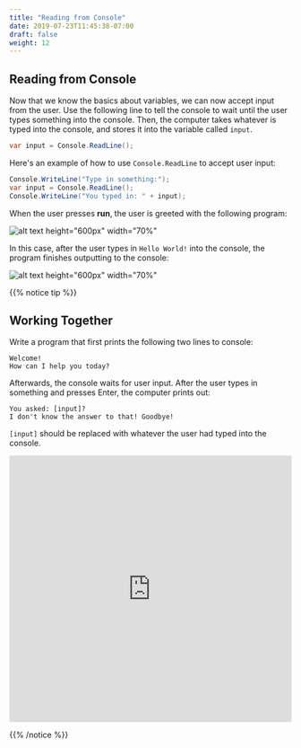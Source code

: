 ```yaml
---
title: "Reading from Console"
date: 2019-07-23T11:45:38-07:00
draft: false
weight: 12
---
```


## Reading from Console

Now that we know the basics about variables, we can now accept input from the user. Use the following line to tell the console to wait until the user types something into the console. Then, the computer takes whatever is typed into the console, and stores it into the variable called `input`.

```csharp
var input = Console.ReadLine();
```

Here's an example of how to use `Console.ReadLine` to accept user input:

```csharp
Console.WriteLine("Type in something:");
var input = Console.ReadLine();
Console.WriteLine("You typed in: " + input);
```

When the user presses **run**, the user is greeted with the following program:

![alt text height="600px" width="70%"](../media/reading-input-1.png "Reading from input before typing in input")

In this case, after the user types in `Hello World!` into the console, the program finishes outputting to the console:

![alt text height="600px" width="70%"](../media/reading-input-2.png "Reading from input after typing in input")

{{% notice tip %}}

## Working Together

Write a program that first prints the following two lines to console:

```
Welcome!
How can I help you today?
```

Afterwards, the console waits for user input. After the user types in something and presses Enter, the computer prints out:

```
You asked: [input]?
I don't know the answer to that! Goodbye!
```

`[input]` should be replaced with whatever the user had typed into the console.

<iframe width="100%" height="475" src="https://dotnetfiddle.net/Widget/ULv0JH" frameborder="0"></iframe>

{{% /notice %}}
